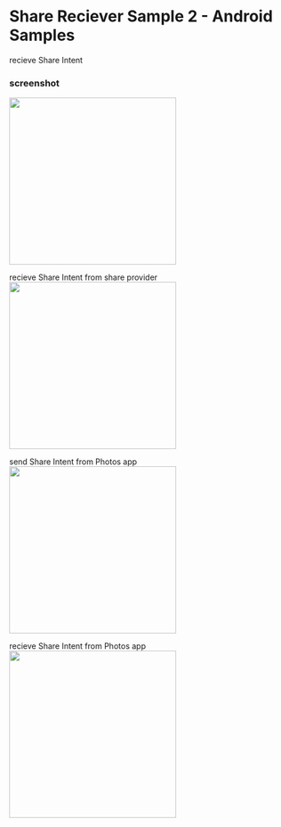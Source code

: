 Share Reciever Sample 2 - Android Samples
===============

recieve Share Intent <br/>

### screenshot <br/>
<image src="https://raw.githubusercontent.com/ohwada/Android_Samples/master/ShareRecieverSample2/screenshot/screenshot_share_reciever_main.png" width="300" /><br/>

recieve Share Intent from share provider <br/>
<image src="https://raw.githubusercontent.com/ohwada/Android_Samples/master/ShareRecieverSample2/screenshot/screenshot_share_reciever_from_share_provider.png" width="300" /><br/>

send Share Intent from Photos app <br/>
<image src="https://raw.githubusercontent.com/ohwada/Android_Samples/master/ShareRecieverSample2/screenshot/screenshot_photos_share_provider.png" width="300" /><br/>

recieve Share Intent from Photos app <br/>
<image src="https://raw.githubusercontent.com/ohwada/Android_Samples/master/ShareRecieverSample2/screenshot/screenshot_share_reciever_from_pohos.png" width="300" /><br/>
